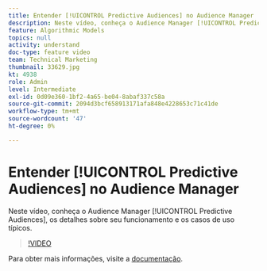 ```yaml
---
title: Entender [!UICONTROL Predictive Audiences] no Audience Manager
description: Neste vídeo, conheça o Audience Manager [!UICONTROL Predictive Audiences], os detalhes sobre seu funcionamento e os casos de uso típicos.
feature: Algorithmic Models
topics: null
activity: understand
doc-type: feature video
team: Technical Marketing
thumbnail: 33629.jpg
kt: 4938
role: Admin
level: Intermediate
exl-id: 0d09e360-1bf2-4a65-be04-8abaf337c58a
source-git-commit: 2094d3bcf658913171afa848e4228653c71c41de
workflow-type: tm+mt
source-wordcount: '47'
ht-degree: 0%

---
```


# Entender [!UICONTROL Predictive Audiences] no Audience Manager

Neste vídeo, conheça o Audience Manager [!UICONTROL Predictive Audiences], os detalhes sobre seu funcionamento e os casos de uso típicos.

>[!VIDEO](https://video.tv.adobe.com/v/36666/?quality=12&captions=por_br)

Para obter mais informações, visite a [documentação](https://experienceleague.adobe.com/docs/audience-manager/user-guide/features/algorithmic-models/predictive-audiences/predictive-audiences.html?lang=pt-BR).
